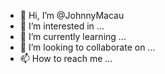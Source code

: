 - 👋 Hi, I’m @JohnnyMacau
- 👀 I’m interested in ...
- 🌱 I’m currently learning ...
- 💞️ I’m looking to collaborate on ...
- 📫 How to reach me ...

<!---
JohnnyMacau/JohnnyMacau is a ✨ special ✨ repository because its `README.md` (this file) appears on your GitHub profile.
You can click the Preview link to take a look at your changes.
--->
